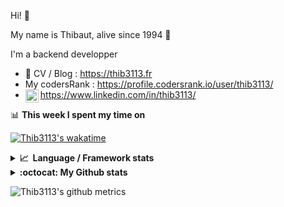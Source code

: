 Hi! 👋

My name is Thibaut, alive since 1994 🍷

I'm a backend developper

-   📝 CV / Blog : https://thib3113.fr
-   My codersRank : https://profile.codersrank.io/user/thib3113/
-   <a href="https://www.linkedin.com/in/thib3113/"><img align="left" alt="Thib3113's Linkedin" width="21px" src="https://raw.githubusercontent.com/peterthehan/peterthehan/master/assets/linkedin.svg" /></a> https://www.linkedin.com/in/thib3113/

📊 **This week I spent my time on**

[![Thib3113's wakatime](https://github-readme-stats.vercel.app/api/wakatime?username=thib3113&layout=default&theme=dracula&langs_count=6&hide_title=true&hide_border=true)](https://wakatime.com/@thib3113)

<details>
  <summary><b>📈&nbsp;&nbsp;Language&nbsp;/&nbsp;Framework stats</b></summary>
  <br/>  
  <a href='https://profile.codersrank.io/user/thib3113/'>
  <img src='http://cr-skills-chart-widget.azurewebsites.net/api/api?username=thib3113&padding=30&skills=php,batchfile,javascript,less,mysql,reactjs,scss,shell,typescript,vue'>
  </a>
</details>

<details>
  <summary><b>:octocat: My Github stats</b></summary>
  <br/>  
  
  <img src="https://github-readme-stats.vercel.app/api?username=thib3113&theme=dracula&show_icons=true&" alt="Thib3113's GitHub stats" />

<!--START_SECTION:activity-->

1. 🎉 Merged PR [#279](https://github.com/thib3113/unifi-client/pull/279) in [thib3113/unifi-client](https://github.com/thib3113/unifi-client)
2. 🎉 Merged PR [#278](https://github.com/thib3113/unifi-client/pull/278) in [thib3113/unifi-client](https://github.com/thib3113/unifi-client)
3. 🎉 Merged PR [#89](https://github.com/thib3113/unifi-blockips-srv/pull/89) in [thib3113/unifi-blockips-srv](https://github.com/thib3113/unifi-blockips-srv)
4. 🎉 Merged PR [#274](https://github.com/thib3113/unifi-client/pull/274) in [thib3113/unifi-client](https://github.com/thib3113/unifi-client)
5. 🎉 Merged PR [#85](https://github.com/thib3113/unifi-blockips-srv/pull/85) in [thib3113/unifi-blockips-srv](https://github.com/thib3113/unifi-blockips-srv)
 <!--END_SECTION:activity-->

</details>

![Thib3113's github metrics](https://gist.githubusercontent.com/thib3113/83a96e16f8bca103f1b0e376186c66ec/raw/github-metrics.svg)
